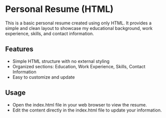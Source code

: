 # Personal Resume (HTML)

This is a basic personal resume created using only HTML. It provides a simple and clean layout to showcase my educational background, work experience, skills, and contact information.

## Features
- Simple HTML structure with no external styling
- Organized sections: Education, Work Experience, Skills, Contact Information
- Easy to customize and update

## Usage
- Open the index.html file in your web browser to view the resume.
- Edit the content directly in the index.html file to update your information.
